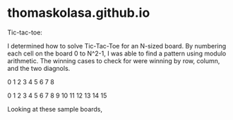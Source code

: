 # thomaskolasa.github.io

Tic-tac-toe:

I determined how to solve Tic-Tac-Toe for an N-sized board. By numbering each cell on the board 0 to N^2-1, I was able to find a pattern using modulo arithmetic. The winning cases to check for were winning by row, column, and the two diagnols.

0 1 2
3 4 5
6 7 8

0  1  2  3
4  5  6  7
8  9  10 11
12 13 14 15

Looking at these sample boards, 